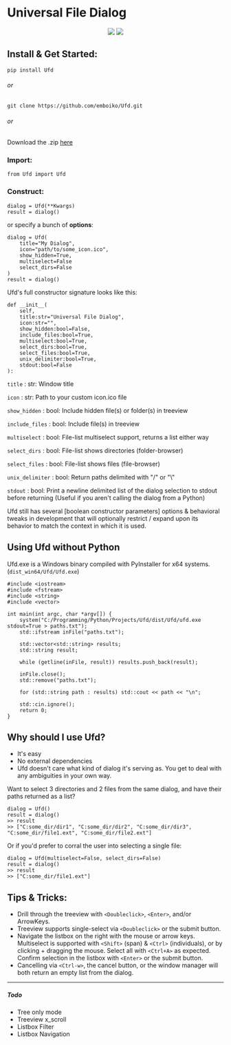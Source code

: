 # Universal File Dialog

<p align="center">
	<img src="https://i.imgur.com/0WsmsVD.png">
	<img src="https://i.imgur.com/RIQBxge.png">
</p>

## Install & Get Started:

`pip install Ufd`

###### or

`git clone https://github.com/emboiko/Ufd.git` 

###### or

Download the .zip [here](https://github.com/emboiko/Ufd/archive/master.zip)

### Import:

`from Ufd import Ufd`

### Construct:
```
dialog = Ufd(**Kwargs)
result = dialog()
```

or specify a bunch of **options**:

```
dialog = Ufd(
    title="My Dialog",
    icon="path/to/some_icon.ico",
    show_hidden=True,
    multiselect=False
    select_dirs=False
)
result = dialog()
```

Ufd's full constructor signature looks like this:

```
def __init__(
    self,
    title:str="Universal File Dialog",
    icon:str="",
    show_hidden:bool=False,
    include_files:bool=True,
    multiselect:bool=True,
    select_dirs:bool=True,
    select_files:bool=True,
    unix_delimiter:bool=True,
    stdout:bool=False
):
```
`title`             : str: Window title

`icon`              : str: Path to your custom icon.ico file 

`show_hidden`       : bool: Include hidden file(s) or folder(s) in treeview

`include_files`     : bool: Include file(s) in treeview

`multiselect`       : bool: File-list multiselect support, returns a list either way

`select_dirs`       : bool: File-list shows directories (folder-browser)

`select_files`      : bool: File-list shows files (file-browser)

`unix_delimiter`    : bool: Return paths delimited with "/" or "\\"

`stdout`            : bool: Print a newline delimited list of the dialog selection to stdout before returning (Useful if you aren't calling the dialog from a Python)

Ufd still has several [boolean constructor parameters] options & behavioral tweaks in development that will optionally restrict / expand upon its behavior to match the context in which it is used. 

## Using Ufd without Python
Ufd.exe is a Windows binary compiled with PyInstaller for x64 systems. (`dist_win64/Ufd/Ufd.exe`)

```
#include <iostream>
#include <fstream>
#include <string>
#include <vector>

int main(int argc, char *argv[]) {
    system("C:/Programming/Python/Projects/Ufd/dist/Ufd/ufd.exe stdout=True > paths.txt");
    std::ifstream inFile("paths.txt");

    std::vector<std::string> results;
    std::string result;

    while (getline(inFile, result)) results.push_back(result);

    inFile.close();
    std::remove("paths.txt");

    for (std::string path : results) std::cout << path << "\n";

    std::cin.ignore();
    return 0;
}
```

## Why should I use Ufd?
- It's easy
- No external dependencies
- Ufd doesn't care what kind of dialog it's serving as. You get to deal with any ambiguities in your own way. 

Want to select 3 directories and 2 files from the same dialog, and have their paths returned as a list? 

```
dialog = Ufd()
result = dialog()
>> result
>> ["C:some_dir/dir1", "C:some_dir/dir2", "C:some_dir/dir3", "C:some_dir/file1.ext", "C:some_dir/file2.ext"]
```

Or if you'd prefer to corral the user into selecting a single file:

```
dialog = Ufd(multiselect=False, select_dirs=False)
result = dialog()
>> result
>> ["C:some_dir/file1.ext"]
```

## Tips & Tricks:

- Drill through the treeview with `<Doubleclick>`, `<Enter>`, and/or ArrowKeys.
- Treeview supports single-select via `<Doubleclick>` or the submit button.
- Navigate the listbox on the right with the mouse or arrow keys. Multiselect is supported with `<Shift>` (span) & `<Ctrl>` (individuals), or by clicking + dragging the mouse. Select all with `<Ctrl+A>` as expected. Confirm selection in the listbox with `<Enter>` or the submit button.
- Cancelling via `<Ctrl-w>`, the cancel button, or the window manager will both return an empty list from the dialog.

---
##### Todo
- Tree only mode
- Treeview x_scroll 
- Listbox Filter
- Listbox Navigation
